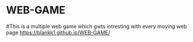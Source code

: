 # WEB-GAME
#This is a multiple web game which gwts intresting with every moving web page
https://blankk1.github.io/WEB-GAME/
